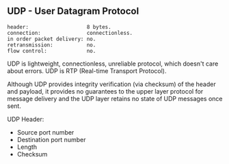 UDP - User Datagram Protocol
-

````
header:                   8 bytes.
connection:               connectionless.
in order packet delivery: no.
retransmission:           no.
flow control:             no.
````

UDP is lightweight, connectionless, unreliable protocol,
which doesn't care about errors.
UDP is RTP (Real-time Transport Protocol).

Although UDP provides integrity verification (via checksum) of the header and payload,
it provides no guarantees to the upper layer protocol for message delivery
and the UDP layer retains no state of UDP messages once sent.

UDP Header:
* Source port number
* Destination port number
* Length
* Checksum
